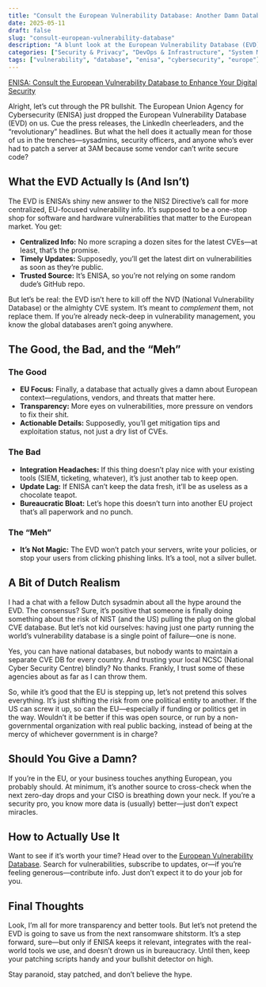 ```yaml
---
title: "Consult the European Vulnerability Database: Another Damn Database, or a Real Step Forward?"
date: 2025-05-11
draft: false
slug: "consult-european-vulnerability-database"
description: "A blunt look at the European Vulnerability Database (EVD): what it is, why it matters, and whether it’s actually worth your time as a security pro or sysadmin."
categories: ["Security & Privacy", "DevOps & Infrastructure", "System Management", "Tech & Industry Insights", "Europe"]
tags: ["vulnerability", "database", "enisa", "cybersecurity", "europe"]
---
```


[ENISA: Consult the European Vulnerability Database to Enhance Your Digital Security](https://www.enisa.europa.eu/news/consult-the-european-vulnerability-database-to-enhance-your-digital-security)

Alright, let’s cut through the PR bullshit. The European Union Agency for Cybersecurity (ENISA) just dropped the European Vulnerability Database (EVD) on us. Cue the press releases, the LinkedIn cheerleaders, and the “revolutionary” headlines. But what the hell does it actually mean for those of us in the trenches—sysadmins, security officers, and anyone who’s ever had to patch a server at 3AM because some vendor can’t write secure code?

## What the EVD Actually Is (And Isn’t)

The EVD is ENISA’s shiny new answer to the NIS2 Directive’s call for more centralized, EU-focused vulnerability info. It’s supposed to be a one-stop shop for software and hardware vulnerabilities that matter to the European market. You get:

- **Centralized Info:** No more scraping a dozen sites for the latest CVEs—at least, that’s the promise.
- **Timely Updates:** Supposedly, you’ll get the latest dirt on vulnerabilities as soon as they’re public.
- **Trusted Source:** It’s ENISA, so you’re not relying on some random dude’s GitHub repo.

But let’s be real: the EVD isn’t here to kill off the NVD (National Vulnerability Database) or the almighty CVE system. It’s meant to *complement* them, not replace them. If you’re already neck-deep in vulnerability management, you know the global databases aren’t going anywhere.

## The Good, the Bad, and the “Meh”

### The Good

- **EU Focus:** Finally, a database that actually gives a damn about European context—regulations, vendors, and threats that matter here.
- **Transparency:** More eyes on vulnerabilities, more pressure on vendors to fix their shit.
- **Actionable Details:** Supposedly, you’ll get mitigation tips and exploitation status, not just a dry list of CVEs.

### The Bad

- **Integration Headaches:** If this thing doesn’t play nice with your existing tools (SIEM, ticketing, whatever), it’s just another tab to keep open.
- **Update Lag:** If ENISA can’t keep the data fresh, it’ll be as useless as a chocolate teapot.
- **Bureaucratic Bloat:** Let’s hope this doesn’t turn into another EU project that’s all paperwork and no punch.

### The “Meh”

- **It’s Not Magic:** The EVD won’t patch your servers, write your policies, or stop your users from clicking phishing links. It’s a tool, not a silver bullet.

## A Bit of Dutch Realism

I had a chat with a fellow Dutch sysadmin about all the hype around the EVD. The consensus? Sure, it’s positive that someone is finally doing something about the risk of NIST (and the US) pulling the plug on the global CVE database. But let’s not kid ourselves: having just one party running the world’s vulnerability database is a single point of failure—one is none. 

Yes, you can have national databases, but nobody wants to maintain a separate CVE DB for every country. And trusting your local NCSC (National Cyber Security Centre) blindly? No thanks. Frankly, I trust some of these agencies about as far as I can throw them.

So, while it’s good that the EU is stepping up, let’s not pretend this solves everything. It’s just shifting the risk from one political entity to another. If the US can screw it up, so can the EU—especially if funding or politics get in the way. Wouldn’t it be better if this was open source, or run by a non-governmental organization with real public backing, instead of being at the mercy of whichever government is in charge?

## Should You Give a Damn?

If you’re in the EU, or your business touches anything European, you probably should. At minimum, it’s another source to cross-check when the next zero-day drops and your CISO is breathing down your neck. If you’re a security pro, you know more data is (usually) better—just don’t expect miracles.

## How to Actually Use It

Want to see if it’s worth your time? Head over to the [European Vulnerability Database](https://www.enisa.europa.eu/topics/csirt-cert-services/european-vulnerability-database). Search for vulnerabilities, subscribe to updates, or—if you’re feeling generous—contribute info. Just don’t expect it to do your job for you.

## Final Thoughts

Look, I’m all for more transparency and better tools. But let’s not pretend the EVD is going to save us from the next ransomware shitstorm. It’s a step forward, sure—but only if ENISA keeps it relevant, integrates with the real-world tools we use, and doesn’t drown us in bureaucracy. Until then, keep your patching scripts handy and your bullshit detector on high.

Stay paranoid, stay patched, and don’t believe the hype.

